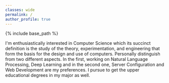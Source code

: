 ```yaml
---
classes: wide
permalink: /
author_profile: true
---
```

{% include base_path %}

I'm enthusiastically interested in Computer Science which its succinct definition is the study of the theory, experimentation, and engineering that form the basis for the design and use of computers. Personally distinguish from two different aspects. In the first, working on Natural Language Processing, Deep Learning and in the second one, Server Configuration and Web Development are my preferences.
I pursue to get the upper educational degrees in my major as well.
